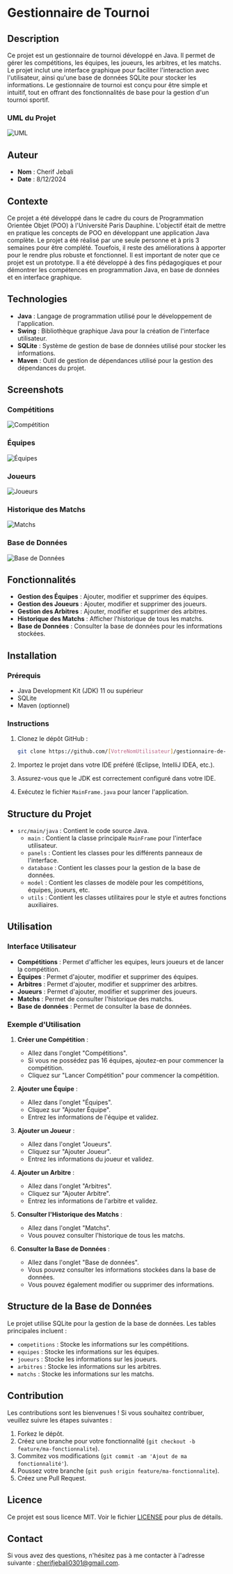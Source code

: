 # Gestionnaire de Tournoi

## Description

Ce projet est un gestionnaire de tournoi développé en Java. Il permet de gérer les compétitions, les équipes, les joueurs, les arbitres, et les matchs. Le projet inclut une interface graphique pour faciliter l'interaction avec l'utilisateur, ainsi qu'une base de données SQLite pour stocker les informations. Le gestionnaire de tournoi est conçu pour être simple et intuitif, tout en offrant des fonctionnalités de base pour la gestion d'un tournoi sportif.

### UML du Projet

![UML](ClasseUML.png)

## Auteur

- **Nom** : Cherif Jebali
- **Date** : 8/12/2024

## Contexte

Ce projet a été développé dans le cadre du cours de Programmation Orientée Objet (POO) à l'Université Paris Dauphine. L'objectif était de mettre en pratique les concepts de POO en développant une application Java complète. Le projet a été réalisé par une seule personne et à pris 3 semaines pour être complété. Touefois, il reste des améliorations à apporter pour le rendre plus robuste et fonctionnel.
Il est important de noter que ce projet est un prototype. Il a été développé à des fins pédagogiques et pour démontrer les compétences en programmation Java, en base de données et en interface graphique.

## Technologies

- **Java** : Langage de programmation utilisé pour le développement de l'application.
- **Swing** : Bibliothèque graphique Java pour la création de l'interface utilisateur.
- **SQLite** : Système de gestion de base de données utilisé pour stocker les informations.
- **Maven** : Outil de gestion de dépendances utilisé pour la gestion des dépendances du projet.

## Screenshots

### Compétitions

![Compétition](screenshots/competition.JPG)

### Équipes

![Équipes](screenshots/ajouter_equipe.JPG)

### Joueurs

![Joueurs](screenshots/ajouter_joueur.JPG)

### Historique des Matchs

![Matchs](screenshots/historique_matchs.JPG)

### Base de Données

![Base de Données](screenshots/vue_bdd.JPG)

## Fonctionnalités

- **Gestion des Équipes** : Ajouter, modifier et supprimer des équipes.
- **Gestion des Joueurs** : Ajouter, modifier et supprimer des joueurs.
- **Gestion des Arbitres** : Ajouter, modifier et supprimer des arbitres.
- **Historique des Matchs** : Afficher l'historique de tous les matchs.
- **Base de Données** : Consulter la base de données pour les informations stockées.

## Installation

### Prérequis

- Java Development Kit (JDK) 11 ou supérieur
- SQLite
- Maven (optionnel)

### Instructions

1. Clonez le dépôt GitHub :

    ```bash
    git clone https://github.com/[VotreNomUtilisateur]/gestionnaire-de-tournoi.git
    ```

2. Importez le projet dans votre IDE préféré (Eclipse, IntelliJ IDEA, etc.).

3. Assurez-vous que le JDK est correctement configuré dans votre IDE.

4. Exécutez le fichier `MainFrame.java` pour lancer l'application.

## Structure du Projet

- `src/main/java` : Contient le code source Java.
  - `main` : Contient la classe principale `MainFrame` pour l'interface utilisateur.
  - `panels` : Contient les classes pour les différents panneaux de l'interface.
  - `database` : Contient les classes pour la gestion de la base de données.
  - `model` : Contient les classes de modèle pour les compétitions, équipes, joueurs, etc.
  - `utils` : Contient les classes utilitaires pour le style et autres fonctions auxiliaires.

## Utilisation

### Interface Utilisateur

- **Compétitions** : Permet d'afficher les equipes, leurs joueurs et de lancer la compétition.
- **Équipes** : Permet d'ajouter, modifier et supprimer des équipes.
- **Arbitres** : Permet d'ajouter, modifier et supprimer des arbitres.
- **Joueurs** : Permet d'ajouter, modifier et supprimer des joueurs.
- **Matchs** : Permet de consulter l'historique des matchs.
- **Base de données** : Permet de consulter la base de données.

### Exemple d'Utilisation

1. **Créer une Compétition** :
    - Allez dans l'onglet "Compétitions".
    - Si vous ne possédez pas 16 équipes, ajoutez-en pour commencer la compétition.
    - Cliquez sur "Lancer Compétition" pour commencer la compétition.

2. **Ajouter une Équipe** :
    - Allez dans l'onglet "Équipes".
    - Cliquez sur "Ajouter Équipe".
    - Entrez les informations de l'équipe et validez.

3. **Ajouter un Joueur** :
    - Allez dans l'onglet "Joueurs".
    - Cliquez sur "Ajouter Joueur".
    - Entrez les informations du joueur et validez.

4. **Ajouter un Arbitre** :
    - Allez dans l'onglet "Arbitres".
    - Cliquez sur "Ajouter Arbitre".
    - Entrez les informations de l'arbitre et validez.

5. **Consulter l'Historique des Matchs** :
    - Allez dans l'onglet "Matchs".
    - Vous pouvez consulter l'historique de tous les matchs.

6. **Consulter la Base de Données** :
    - Allez dans l'onglet "Base de données".
    - Vous pouvez consulter les informations stockées dans la base de données.
    - Vous pouvez également modifier ou supprimer des informations.

## Structure de la Base de Données

Le projet utilise SQLite pour la gestion de la base de données. Les tables principales incluent :

- `competitions` : Stocke les informations sur les compétitions.
- `equipes` : Stocke les informations sur les équipes.
- `joueurs` : Stocke les informations sur les joueurs.
- `arbitres` : Stocke les informations sur les arbitres.
- `matchs` : Stocke les informations sur les matchs.

## Contribution

Les contributions sont les bienvenues ! Si vous souhaitez contribuer, veuillez suivre les étapes suivantes :

1. Forkez le dépôt.
2. Créez une branche pour votre fonctionnalité (`git checkout -b feature/ma-fonctionnalite`).
3. Commitez vos modifications (`git commit -am 'Ajout de ma fonctionnalité'`).
4. Poussez votre branche (`git push origin feature/ma-fonctionnalite`).
5. Créez une Pull Request.

## Licence

Ce projet est sous licence MIT. Voir le fichier [LICENSE](LICENSE) pour plus de détails.

## Contact

Si vous avez des questions, n'hésitez pas à me contacter à l'adresse suivante : [cherifjebali0301@gmail.com](mailto:cherifjebali0301@gmail.com).
